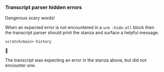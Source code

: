 ### Transcript parser hidden errors

Dangerous scary words\!

When an expected error is not encountered in a `ucm :hide:all` block
then the transcript parser should print the stanza
and surface a helpful message.

``` ucm
scratch/main> history
```

🛑

The transcript was expecting an error in the stanza above, but did not encounter one.

